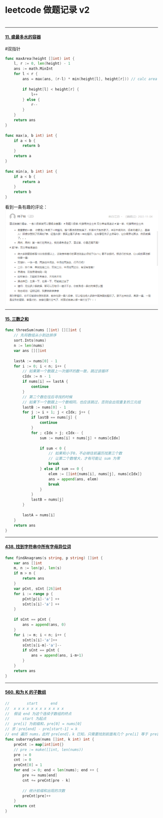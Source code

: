 # leetcode 做题记录 v2

<!--more-->
#

---
#### [11. 盛最多水的容器](https://leetcode.cn/problems/container-with-most-water/)

#双指针

```go
func maxArea(height []int) int {
    l, r := 0, len(height) - 1
    ans := math.MinInt
    for l < r {
        ans = max(ans, (r-l) * min(height[l], height[r])) // calc area

        if height[l] < height[r] {
            l++
        } else {
            r--
        }
    }
    return ans
}

func max(a, b int) int {
    if a < b {
        return b
    }
    return a
}

func min(a, b int) int {
    if a < b {
        return a
    }
    return b
}
```

看到一条有趣的评论：
![](images/posts/Pasted%20image%2020230518115520.png)

---
#### [15. 三数之和](https://leetcode.cn/problems/3sum/)

```go
func threeSum(nums []int) [][]int {
	// 先将数组从小到达排序
	sort.Ints(nums)
	n := len(nums)
	var ans [][]int

	lastA := nums[0] - 1
	for i := 0; i < n; i++ {
		// 如果第一个数跟上一次循环的数一致，跳过该循环
		cIdx := n - 1
		if nums[i] == lastA {
			continue
		}
		// 第二个数在往后寻找的时候
		// 如果下一个数跟上一个数相同，也应该跳过，否则会出现重复的三元组
		lastB := nums[0] - 1
		for j := i + 1; j < cIdx; j++ {
			if lastB == nums[j] {
				continue
			}
			for ; cIdx > j; cIdx-- {
				sum := nums[i] + nums[j] + nums[cIdx]
				
				if sum < 0 {
					// 如果和小于0，不必继往前遍历找第三个数
					// 让第二个数增大，才有可能让 sum 为零
					break
				} else if sum == 0 {
					elem := []int{nums[i], nums[j], nums[cIdx]}
					ans = append(ans, elem)
					break
				}
			}
			lastB = nums[j]
		}

		lastA = nums[i]
	}
	return ans
}
```

---
#### [438. 找到字符串中所有字母异位词](https://leetcode.cn/problems/find-all-anagrams-in-a-string/)

```go
func findAnagrams(s string, p string) []int {
	var ans []int
	m, n := len(p), len(s)
    if m > n {
        return ans
    }
	var pCnt, sCnt [26]int
    for i := range p {
        pCnt[p[i]-'a'] ++
        sCnt[s[i]-'a'] ++
    }

    if sCnt == pCnt {
        ans = append(ans, 0)
    }
    for i := m; i < n; i++ {
        sCnt[s[i]-'a']++
        sCnt[s[i-m]-'a']--
        if sCnt == pCnt {
            ans = append(ans, i-m+1)
        }
    }
    return ans
}
```

---
#### [560. 和为 K 的子数组](https://leetcode.cn/problems/subarray-sum-equals-k/)

```go
//        start      end
//  x x x x x x x x x x x x 
//  假设 end 为这个连续子数组的终点
//      start 为起点
//  pre[i] 为前缀和，pre[0] = nums[0]
// 求：pre[end] - pre[start-1] = k
// end 遍历 nums，此时 pre[end]，k 已知，只需要找到前面有几个 pre[i] 等于 pre[end] - k 即可
func subarraySum(nums []int, k int) int {
    preCnt := map[int]int{}
    // pre := make([]int, len(nums))
    pre := 0
    cnt := 0
    preCnt[0] = 1
    for end := 0; end < len(nums); end ++ {
        pre += nums[end]
        cnt += preCnt[pre - k]

        // 统计前缀和出现的次数
        preCnt[pre]++
    }
    return cnt
}
```
